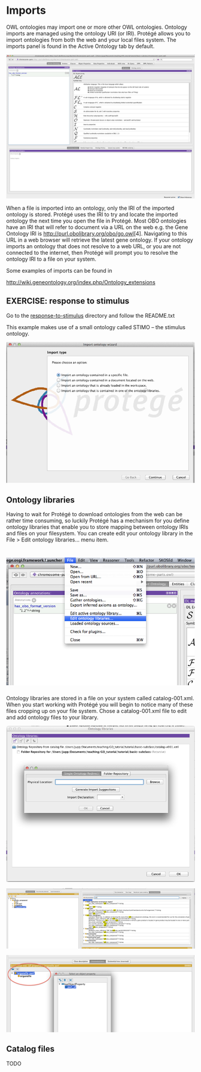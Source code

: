 Imports
=======

OWL ontologies may import one or more other OWL ontologies. Ontology imports are managed using the ontology URI (or IRI). Protégé allows you to import ontologies from both the web and your local files system. The imports panel is found in the Active Ontology tab by default.

![](./media/image64.png)

When a file is imported into an ontology, only the IRI of the imported ontology is stored. Protégé uses the IRI to try and locate the imported ontology the next time you open the file in Protégé. Most OBO ontologies have an IRI that will refer to document via a URL on the web e.g. the Gene Ontology IRI is <http://purl.obolibrary.org/obo/go.owl>[4]. Navigating to this URL in a web browser will retrieve the latest gene ontology. If your ontology imports an ontology that does not resolve to a web URL, or you are not connected to the internet, then Protégé will prompt you to resolve the ontology IRI to a file on your system.

Some examples of imports can be found in

<http://wiki.geneontology.org/index.php/Ontology_extensions>

## EXERCISE: response to stimulus

Go to the [response-to-stimulus](https://github.com/geneontology/protege-tutorial/tree/master/response-to-stimulus) directory and follow the README.txt

This example makes use of a small ontology called STIMO – the stimulus ontology.

![](./media/image65.png)

Ontology libraries 
-------------------

Having to wait for Protégé to download ontologies from the web can be rather time consuming, so luckily Protégé has a mechanism for you define ontology libraries that enable you to store mapping between ontology IRIs and files on your filesystem. You can create edit your ontology library in the File > Edit ontology libraries… menu item.

![](./media/image66.png)
========================

Ontology libraries are stored in a file on your system called catalog-001.xml. When you start working with Protégé you will begin to notice many of these files cropping up on your file system. Chose a catalog-001.xml file to edit and add ontology files to your library.

![](./media/image67.png)

![](./media/image68.png)

![](./media/image69.png)

Catalog files
-------------

TODO
